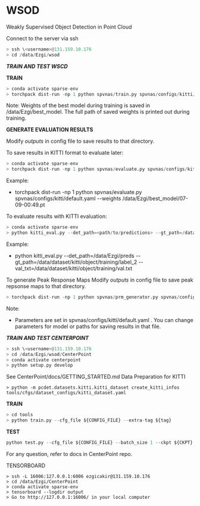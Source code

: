 # WSOD

Weakly Supervised Object Detection in Point Cloud

Connect to the server via ssh 
```python 
> ssh \<username>@131.159.10.176
> cd /data/Ezgi/wsod
```
_**TRAIN AND TEST WSCD**_

**TRAIN** 
```python 
> conda activate sparse-env
> torchpack dist-run -np 1 python spvnas/train.py spvnas/configs/kitti/default.yaml
```
Note: Weights of the best model during training is saved in /data/Ezgi/best_model. The full path of saved weights is printed out during training.

**GENERATE EVALUATION RESULTS**

Modify _outputs_ in config file to save results to that directory.

To save results in KITTI format to evaluate later:
```python 
> conda activate sparse-env
> torchpack dist-run -np 1 python spvnas/evaluate.py spvnas/configs/kitti/default.yaml --weights <path/to/weights>
```
Example:
- torchpack dist-run -np 1 python spvnas/evaluate.py spvnas/configs/kitti/default.yaml --weights /data/Ezgi/best_model/07-09-00:49.pt

To evaluate results with KITTI evaluation:
```python 
> conda activate sparse-env
> python kitti_eval.py --det_path=<path/to/predictions> --gt_path=/data/dataset/kitti/object/training/label_2 --val_txt=/data/dataset/kitti/object/training/val.txt
```

Example:
- python kitti_eval.py --det_path=/data/Ezgi/preds --gt_path=/data/dataset/kitti/object/training/label_2 --val_txt=/data/dataset/kitti/object/training/val.txt

To generate Peak Response Maps
Modify _outputs_ in config file to save peak repsonse maps to that directory. 
```python 
> torchpack dist-run -np 1 python spvnas/prm_generator.py spvnas/configs/kitti/default.yaml --weights <path/to/weights>
```

Note:
- Parameters are set in spvnas/configs/kitti/default.yaml . You can change parameters for model or paths for saving results in that file.


_**TRAIN AND TEST CENTERPOINT**_
```python 
> ssh \<username>@131.159.10.176
> cd /data/Ezgi/wsod/CenterPoint
> conda activate centerpoint
> python setup.py develop
```

See CenterPoint/docs/GETTING_STARTED.md Data Preparation for KITTI

```
> python -m pcdet.datasets.kitti.kitti_dataset create_kitti_infos tools/cfgs/dataset_configs/kitti_dataset.yaml
```

**TRAIN**
```python 
> cd tools
> python train.py --cfg_file ${CONFIG_FILE} --extra-tag ${tag}
```

**TEST**
```python 
python test.py --cfg_file ${CONFIG_FILE} --batch_size 1 --ckpt ${CKPT}
```

For any question, refer to docs in CenterPoint repo.

TENSORBOARD

```
> ssh -L 16006:127.0.0.1:6006 ezgicakir@131.159.10.176
> cd /data/Ezgi/CenterPoint
> conda activate sparse-env
> tensorboard --logdir output
> Go to http://127.0.0.1:16006/ in your local computer
```